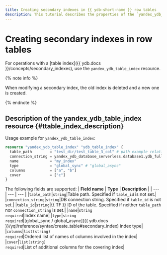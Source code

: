 ```yaml
---
title: Creating secondary indexes in {{ ydb-short-name }} row tables
description: This tutorial describes the properties of the `yandex_ydb_table_index` resource for creating secondary indexes in {{ ydb-short-name }} row tables.
---
```


# Creating secondary indexes in row tables

For operations with a [table index]({{ ydb.docs }}/concepts/secondary_indexes), use the `yandex_ydb_table_index` resource.

{% note info %}

When modifying a secondary index, the old index is deleted and a new one is created.

{% endnote %}

## Description of the yandex_ydb_table_index resource {#ttable_index_description}

Usage example for `yandex_ydb_table_index`:

```tf
resource "yandex_ydb_table_index" "ydb_table_index" {
  table_path        = "test_dir/test_table_3_col" # path example relative to the database root
  connection_string = yandex_ydb_database_serverless.database1.ydb_full_endpoint # DB connection example
  name              = "my_index"
  type              = "global_sync" # "global_async"
  columns           = ["a", "b"]
  cover             = ["c"]
}
```

The following fields are supported:
| **Field name** | **Type** | **Description** |
| --- | --- | --- |
|`table_path`|`string`|Table path. Specified if `table_id` is not set.|
|`connection_string`|`string`|DB connection string. Specified if `table_id` is not set.|
|`table_id`|`string`|{{ TF }} ID of the table. Specified if neither `table_path` nor `connection_string` is set.|
|`name`|`string`<br>`required`|Index name|
|`type`|`string`<br>`required`|[global_sync / global_async]({{ ydb.docs }}/yql/reference/syntax/create_table#secondary_index) index type|
|`columns`|`list(string)`<br>`required`|Ordered list of names of columns involved in the index|
|`cover`|`list(string)`<br>`required`|List of additional columns for the covering index|